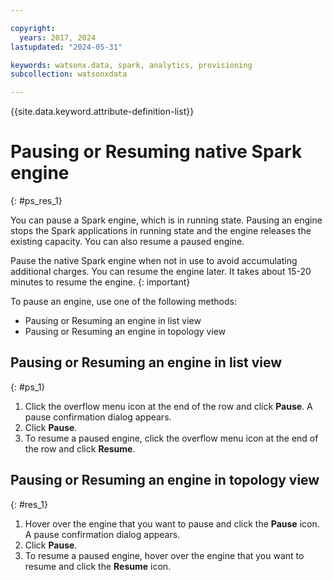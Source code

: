 ```yaml
---

copyright:
  years: 2017, 2024
lastupdated: "2024-05-31"

keywords: watsonx.data, spark, analytics, provisioning
subcollection: watsonxdata

---
```


{{site.data.keyword.attribute-definition-list}}

# Pausing or Resuming native Spark engine
{: #ps_res_1}

You can pause a Spark engine, which is in running state. Pausing an engine stops the Spark applications in running state and the engine releases the existing capacity. You can also resume a paused engine.

Pause the native Spark engine when not in use to avoid accumulating additional charges. You can resume the engine later. It takes about 15-20 minutes to resume the engine.
{: important}

To pause an engine, use one of the following methods:
- Pausing or Resuming an engine in list view
- Pausing or Resuming an engine in topology view


## Pausing or Resuming an engine in list view
{: #ps_1}

   1. Click the overflow menu icon at the end of the row and click **Pause**. A pause confirmation dialog appears.
   1. Click **Pause**.
   1. To resume a paused engine, click the overflow menu icon at the end of the row and click **Resume**.

## Pausing or Resuming an engine in topology view
{: #res_1}

   1. Hover over the engine that you want to pause and click the **Pause** icon. A pause confirmation dialog appears.
   1. Click **Pause**.
   1. To resume a paused engine, hover over the engine that you want to resume and click the **Resume** icon.
